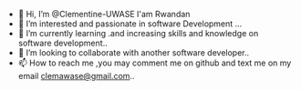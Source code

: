 - 👋 Hi, I’m @Clementine-UWASE  I'am Rwandan 
- 👀 I’m interested and passionate in software Development ...
- 🌱 I’m currently learning .and increasing skills and knowledge on software development..
- 💞️ I’m looking to collaborate with another software developer..
- 📫 How to reach me ,you may comment me on github and text me on my email clemawase@gmail.com..

<!---
Clementine-UWASE/Clementine-UWASE is a ✨ special ✨ repository because its `README.md` (this file) appears on your GitHub profile.
You can click the Preview link to take a look at your changes.
--->
